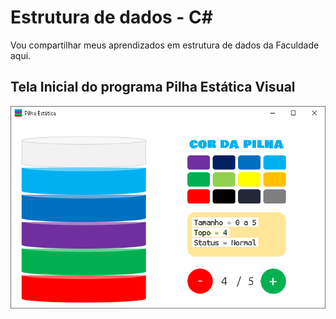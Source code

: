 # Estrutura de dados - C#
Vou compartilhar meus aprendizados em estrutura de dados da Faculdade aqui.

## Tela Inicial do programa Pilha Estática Visual 
![Tela Inicial do programa](https://github.com/gabrielogregorio/estrutura_de_dados/blob/master/PilhaEstaticaVisual/tela.png)
